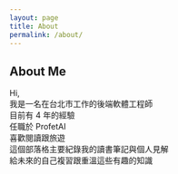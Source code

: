```yaml
---
layout: page
title: About
permalink: /about/
---
```


<div class="custom-about">
<h2>About Me</h2>
Hi,<br>
我是一名在台北市工作的後端軟體工程師<br>
目前有 4 年的經驗<br>
任職於 ProfetAI<br>
喜歡閱讀跟旅遊<br>
這個部落格主要紀錄我的讀書筆記與個人見解<br>
給未來的自己複習跟重溫這些有趣的知識
</div>
